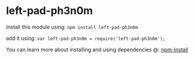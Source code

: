 # left-pad-ph3n0m

Install this module using:
  `npm install left-pad-ph3n0m`

add it using:
  `var left-pad-ph3n0m = require('left-pad-ph3n0m');`

You can learn more about installing and using dependencies @:
  [npm-install](https://docs.npmjs.com/cli/install)
